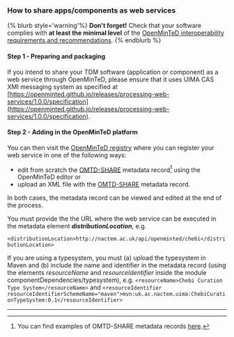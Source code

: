 ### How to share apps/components as web services

{% blurb style='warning'%}
**Don't forget!** Check that your software complies with **at least the minimal level** of the [OpenMinTeD interoperability requirements and recommendations](/guidelines_for_providers_of_sw_resources/how-to-make-your-components-interoperable.md).
{% endblurb %}



#### **Step 1 - Preparing and packaging**

If you intend to share your TDM software \(application or component\) as a web service through OpenMinTeD, please ensure that it uses UIMA CAS XMI messaging system as specified at [https://openminted.github.io/releases/processing-web-services/1.0.0/specification](https://openminted.github.io/releases/processing-web-services/1.0.0/specification).

#### **Step 2 - Adding in the OpenMinTeD platform**

You can then visit the [OpenMinTeD registry](https://services.openminted.eu/resourceRegistration/component) where you can register your web service in one of the following ways:

* edit from scratch the [OMTD-SHARE](/the_omtd-share_metadata_schema.md) metadata record[^1] using the OpenMinTeD editor or
* upload an XML file with the [OMTD-SHARE](/the_omtd-share_metadata_schema.md) metadata record. 

In both cases, the metadata record can be viewed and edited at the end of the process.

You must provide the the URL where the web service can be executed in the metadata element **_distributionLocation_**, e.g.

`<distributionLocation>http://nactem.ac.uk/api/openminted/chebi</distributionLocation>`

If you are using a typesystem, you must 
(a) upload the typesystem in Maven and 
(b) include the name and identifier in the metadata record (using the elements _resourceName_ and _resourceIdentifier_ inside the module componentDependencies/typesystem), e.g.
`<resourceName>Chebi Curation Type System</resourceName>`
and
`<resourceIdentifier resourceIdentifierSchemeName="maven">mvn:uk.ac.nactem.uima:ChebiCurationTypeSystem:0.1</resourceIdentifier>`


--- 
[^1]: You can find examples of OMTD-SHARE metadata records [here](https://openminted.github.io/releases/omtd-share/3.0.2/).

